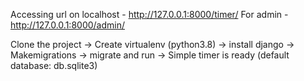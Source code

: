 Accessing url on localhost - http://127.0.0.1:8000/timer/
For admin - http://127.0.0.1:8000/admin/

Clone the project -> 
Create virtualenv (python3.8) -> 
install django -> 
Makemigrations -> migrate and run ->
Simple timer is ready
(default database: db.sqlite3)


